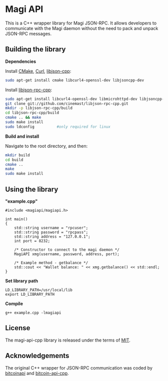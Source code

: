 Magi API
===========

This is a C++ wrapper library for Magi JSON-RPC. It allows developers to communicate with the Magi daemon without the need to pack and unpack JSON-RPC messages.

Building the library
--------------------

**Dependencies**

Install [CMake](http://www.cmake.org/cmake/resources/software.html), [Curl](http://curl.haxx.se/libcurl/), [libjson-cpp](https://github.com/open-source-parsers/jsoncpp): 

```sh
sudo apt-get install cmake libcurl4-openssl-dev libjsoncpp-dev
```

Install [libjson-rpc-cpp](https://github.com/cinemast/libjson-rpc-cpp): 

```sh
sudo apt-get install libcurl4-openssl-dev libmicrohttpd-dev libjsoncpp-dev libargtable2-dev cmake
git clone git://github.com/cinemast/libjson-rpc-cpp.git
mkdir -p libjson-rpc-cpp/build
cd libjson-rpc-cpp/build
cmake .. && make
sudo make install
sudo ldconfig          #only required for linux
```

**Build and install**

Navigate to the root directory, and then:

```sh
mkdir build
cd build
cmake ..
make
sudo make install
```

Using the library
-----------------
**"example.cpp"**

```
#include <magiapi/magiapi.h>

int main()
{
    std::string username = "rpcuser";
    std::string password = "rpcpass";
    std::string address = "127.0.0.1";
    int port = 8232;

    /* Constructor to connect to the magi daemon */
    MagiAPI xmg(username, password, address, port);

    /* Example method - getbalance */
    std::cout << "Wallet balance: " << xmg.getbalance() << std::endl;
}
```

**Set library path**

```
LD_LIBRARY_PATH=/usr/local/lib
export LD_LIBRARY_PATH
```

**Compile**
```
g++ example.cpp -lmagiapi
```

License
-------

The magi-api-cpp library is released under the terms of [MIT](http://en.wikipedia.org/wiki/MIT_License).

Acknowledgements
----------------
The original C++ wrapper for JSON-RPC communication was coded by [bitcoinapi](https://github.com/mmgrant73/bitcoinapi) and [bitcoin-api-cpp](https://github.com/minium/bitcoin-api-cpp).
